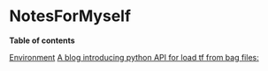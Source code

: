 # NotesForMyself
**Table of contents**  

[Environment](./Environment.md)
[A blog introducing python API for load tf from bag files:](https://zhuanlan.zhihu.com/p/449107970)
